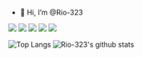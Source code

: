 - 👋 Hi, I’m @Rio-323


<img src="https://img.shields.io/badge/Spring-6DB33F?style=flat-square&logo=spring&logoColor=white"/> <img src="https://img.shields.io/badge/SpringBoot-6DB33F?style=flat-square&logo=springboot&logoColor=white"/> <img src="https://img.shields.io/badge/github-181717?style=flat-square&logo=github&logoColor=white"/> <img src="https://img.shields.io/badge/git-F05032?style=flat-square&logo=git&logoColor=white"/> <img src="https://img.shields.io/badge/java-FF81F9?style=flat-square"/>

![Top Langs](https://github-readme-stats.vercel.app/api/top-langs/?username=Rio-323)
![Rio-323's github stats](https://github-readme-stats.vercel.app/api?username=Rio-323&show_icons=true)

